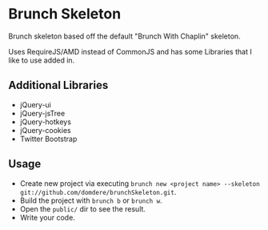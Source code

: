 # Brunch Skeleton

Brunch skeleton based off the default "Brunch With Chaplin" skeleton.

Uses RequireJS/AMD instead of CommonJS and has some Libraries that I like to use added in.

## Additional Libraries
* jQuery-ui
* jQuery-jsTree
* jQuery-hotkeys
* jQuery-cookies
* Twitter Bootstrap

## Usage
* Create new project via executing `brunch new <project name> --skeleton git://github.com/domdere/brunchSkeleton.git`.
* Build the project with `brunch b` or `brunch w`.
* Open the `public/` dir to see the result.
* Write your code.
